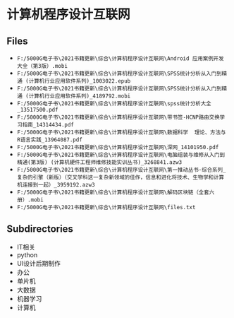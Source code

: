 # 计算机程序设计互联网

## Files

- `F:/5000G电子书\2021书籍更新\综合\计算机程序设计互联网\Android 应用案例开发大全（第3版）.mobi`
- `F:/5000G电子书\2021书籍更新\综合\计算机程序设计互联网\SPSS统计分析从入门到精通 (计算机行业应用软件系列)_1003022.epub`
- `F:/5000G电子书\2021书籍更新\综合\计算机程序设计互联网\SPSS统计分析从入门到精通 (计算机行业应用软件系列)_4189792.mobi`
- `F:/5000G电子书\2021书籍更新\综合\计算机程序设计互联网\spss统计分析大全_13517500.pdf`
- `F:/5000G电子书\2021书籍更新\综合\计算机程序设计互联网\带书签-HCNP路由交换学习指南_14314434.pdf`
- `F:/5000G电子书\2021书籍更新\综合\计算机程序设计互联网\数据科学  理论、方法与R语言实践_13964087.pdf`
- `F:/5000G电子书\2021书籍更新\综合\计算机程序设计互联网\深网_14101950.pdf`
- `F:/5000G电子书\2021书籍更新\综合\计算机程序设计互联网\电脑组装与维修从入门到精通(第3版) (计算机硬件工程师维修技能实训丛书)_3268841.azw3`
- `F:/5000G电子书\2021书籍更新\综合\计算机程序设计互联网\第一推动丛书·综合系列_复杂的引擎（新版）（交叉学科这一复杂新领域的佳作，信息和进化将技术、生物学和计算机连接到一起）_3959192.azw3`
- `F:/5000G电子书\2021书籍更新\综合\计算机程序设计互联网\解码区块链（全套六册）.mobi`
- `F:/5000G电子书\2021书籍更新\综合\计算机程序设计互联网\files.txt`

## Subdirectories

- IT相关
- python
- UI设计后期制作
- 办公
- 单片机
- 大数据
- 机器学习
- 计算机
